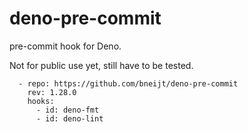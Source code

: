 # deno-pre-commit

pre-commit hook for Deno.

Not for public use yet, still have to be tested.

```
  - repo: https://github.com/bneijt/deno-pre-commit
    rev: 1.28.0
    hooks:
      - id: deno-fmt
      - id: deno-lint
```

